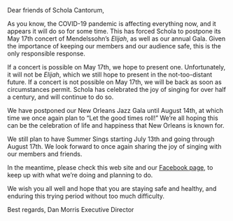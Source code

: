 Dear friends of Schola Cantorum, 

As you know, the COVID-19 pandemic is affecting everything now, and it appears it will do so for some time. This has forced Schola to postpone its May 17th concert of Mendelssohn’s _Elijah_, as well as our annual Gala. Given the importance of keeping our members and our audience safe, this is the only responsible response.

If a concert is possible on May 17th, we hope to present one. Unfortunately, it will not be _Elijah_, which we still hope to present in the not-too-distant future. If a concert is not possible on May 17th, we will be back as soon as circumstances permit. Schola has celebrated the joy of singing for over half a century, and will continue to do so.

We have postponed our New Orleans Jazz Gala until August 14th, at which time we once again plan to “Let the good times roll!”  We’re all hoping this can be the celebration of life and happiness that New Orleans is known for.

We still plan to have Summer Sings starting July 13th and going through August 17th. We look forward to once again sharing the joy of singing with our members and friends.

In the meantime, please check this web site and our [Facebook page](https://www.facebook.com/scholacantorum.org), to keep up with what we’re doing and planning to do.

We wish you all well and hope that you are staying safe and healthy, and enduring this trying period without too much difficulty.

Best regards, 
Dan Morris 
Executive Director
